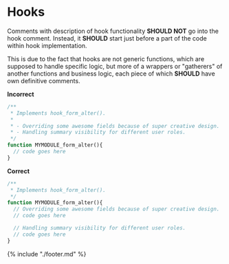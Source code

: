 # Hooks

Comments with description of hook functionality **SHOULD NOT** go into the hook
comment. Instead, it **SHOULD** start just before a part of the code within hook
implementation.

This is due to the fact that hooks are not generic functions, which are supposed
to handle specific logic, but more of a wrappers or "gatherers" of another
functions and business logic, each piece of which **SHOULD** have own definitive
comments.

**Incorrect**

```php
/**
 * Implements hook_form_alter().
 *
 * - Overriding some awesome fields because of super creative design.
 * - Handling summary visibility for different user roles.
 */
function MYMODULE_form_alter(){
  // code goes here
}
```

**Correct**

```php
/**
 * Implements hook_form_alter().
 */
function MYMODULE_form_alter(){
  // Overriding some awesome fields because of super creative design.
  // code goes here

  // Handling summary visibility for different user roles.
  // code goes here
}
```

{% include "./footer.md" %}
